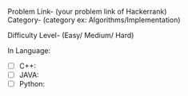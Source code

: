 Problem Link- (your problem link of Hackerrank)  
Category- (category ex: Algorithms/Implementation)

Difficulty Level- (Easy/ Medium/ Hard)

In Language:
- [ ] C++:
- [ ] JAVA:
- [ ] Python:
